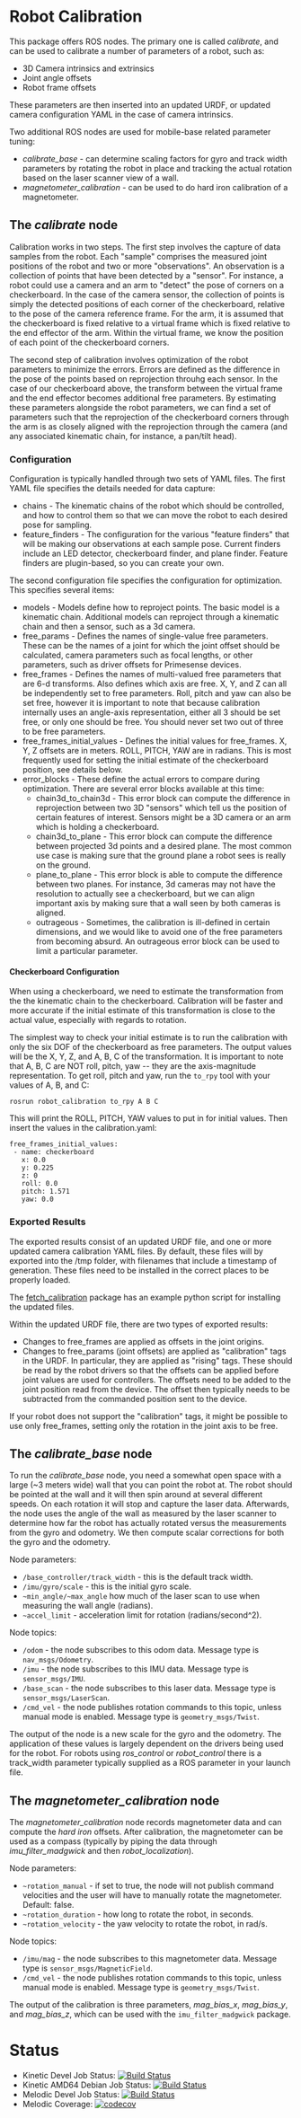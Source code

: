 # Robot Calibration

This package offers ROS nodes. The primary one is called _calibrate_, and
can be used to calibrate a number of parameters of a robot, such as:

 * 3D Camera intrinsics and extrinsics
 * Joint angle offsets
 * Robot frame offsets

These parameters are then inserted into an updated URDF, or updated camera
configuration YAML in the case of camera intrinsics.

Two additional ROS nodes are used for mobile-base related parameter tuning:

 * _calibrate_base_ - can determine scaling factors for gyro and track
   width parameters by rotating the robot in place and tracking the actual
   rotation based on the laser scanner view of a wall.
 * _magnetometer_calibration_ - can be used to do hard iron calibration
   of a magnetometer.

## The _calibrate_ node

Calibration works in two steps. The first step involves the capture of data
samples from the robot. Each "sample" comprises the measured joint positions
of the robot and two or more "observations". An observation is a collection
of points that have been detected by a "sensor". For instance, a robot could
use a camera and an arm to "detect" the pose of corners on a checkerboard.
In the case of the camera sensor, the collection of points is simply the
detected positions of each corner of the checkerboard, relative to the pose
of the camera reference frame. For the arm, it is assumed that the checkerboard
is fixed relative to a virtual frame which is fixed relative to the end
effector of the arm. Within the virtual frame, we know the position of each
point of the checkerboard corners.

The second step of calibration involves optimization of the robot parameters
to minimize the errors. Errors are defined as the difference in the pose
of the points based on reprojection throuhg each sensor. In the case of our
checkerboard above, the transform between the virtual frame and the end
effector becomes additional free parameters. By estimating these parameters
alongside the robot parameters, we can find a set of parameters such that
the reprojection of the checkerboard corners through the arm is as closely
aligned with the reprojection through the camera (and any associated
kinematic chain, for instance, a pan/tilt head).

### Configuration

Configuration is typically handled through two sets of YAML files. The first
YAML file specifies the details needed for data capture:

 * chains - The kinematic chains of the robot which should be controlled,
   and how to control them so that we can move the robot to each desired pose
   for sampling.
 * feature_finders - The configuration for the various "feature finders" that
   will be making our observations at each sample pose. Current finders include
   an LED detector, checkerboard finder, and plane finder. Feature finders
   are plugin-based, so you can create your own.

The second configuration file specifies the configuration for optimization.
This specifies several items:

 * models - Models define how to reproject points. The basic model is a
   kinematic chain. Additional models can reproject through a kinematic
   chain and then a sensor, such as a 3d camera.
 * free_params - Defines the names of single-value free parameters. These
   can be the names of a joint for which the joint offset should be calculated,
   camera parameters such as focal lengths, or other parameters, such as
   driver offsets for Primesense devices.
 * free_frames - Defines the names of multi-valued free parameters that
   are 6-d transforms. Also defines which axis are free. X, Y, and Z can all
   be independently set to free parameters. Roll, pitch and yaw can also be
   set free, however it is important to note that because calibration
   internally uses an angle-axis representation, either all 3 should be set
   free, or only one should be free. You should never set two out of three
   to be free parameters.
 * free_frames_initial_values - Defines the initial values for free_frames.
   X, Y, Z offsets are in meters. ROLL, PITCH, YAW are in radians. This is most
   frequently used for setting the initial estimate of the checkerboard position,
   see details below.
 * error_blocks - These define the actual errors to compare during optimization.
   There are several error blocks available at this time:
   * chain3d_to_chain3d - This error block can compute the difference in
     reprojection between two 3D "sensors" which tell us the position of
     certain features of interest. Sensors might be a 3D camera or an arm
     which is holding a checkerboard.
   * chain3d_to_plane - This error block can compute the difference between
     projected 3d points and a desired plane. The most common use case is making
     sure that the ground plane a robot sees is really on the ground.
   * plane_to_plane - This error block is able to compute the difference
     between two planes. For instance, 3d cameras may not have the resolution
     to actually see a checkerboard, but we can align important axis by
     making sure that a wall seen by both cameras is aligned.
   * outrageous - Sometimes, the calibration is ill-defined in certain dimensions,
     and we would like to avoid one of the free parameters from becoming
     absurd. An outrageous error block can be used to limit a particular
     parameter.

#### Checkerboard Configuration
When using a checkerboard, we need to estimate the transformation from the
the kinematic chain to the checkerboard. Calibration will be faster and more
accurate if the initial estimate of this transformation is close to the actual
value, especially with regards to rotation.

The simplest way to check your initial estimate is to run the calibration with
only the six DOF of the checkerboard as free parameters. The output values will
be the X, Y, Z, and A, B, C of the transformation. It is important to note that
A, B, C are NOT roll, pitch, yaw -- they are the axis-magnitude representation.
To get roll, pitch and yaw, run the ``to_rpy`` tool with your values of A, B,
and C:
```
rosrun robot_calibration to_rpy A B C
```
This will print the ROLL, PITCH, YAW values to put in for initial values. Then
insert the values in the calibration.yaml:
```
free_frames_initial_values:
 - name: checkerboard
   x: 0.0
   y: 0.225
   z: 0
   roll: 0.0
   pitch: 1.571
   yaw: 0.0
```

### Exported Results

The exported results consist of an updated URDF file, and one or more updated
camera calibration YAML files. By default, these files will by exported into
the /tmp folder, with filenames that include a timestamp of generation. These
files need to be installed in the correct places to be properly loaded.

The [fetch_calibration](https://github.com/fetchrobotics/fetch_ros/tree/indigo-devel/fetch_calibration)
package has an example python script for installing the updated files.

Within the updated URDF file, there are two types of exported results:

 * Changes to free_frames are applied as offsets in the joint origins.
 * Changes to free_params (joint offsets) are applied as "calibration" tags
   in the URDF. In particular, they are applied as "rising" tags. These
   should be read by the robot drivers so that the offsets can be applied
   before joint values are used for controllers. The offsets need to be added
   to the joint position read from the device. The offset then typically
   needs to be subtracted from the commanded position sent to the device.

If your robot does not support the "calibration" tags, it might be possible
to use only free_frames, setting only the rotation in the joint axis to be
free.

## The _calibrate_base_ node

To run the _calibrate_base_ node, you need a somewhat open space with a large
(~3 meters wide) wall that you can point the robot at. The robot should be
pointed at the wall and it will then spin around at several different speeds.
On each rotation it will stop and capture the laser data. Afterwards, the
node uses the angle of the wall as measured by the laser scanner to determine
how far the robot has actually rotated versus the measurements from the gyro
and odometry. We then compute scalar corrections for both the gyro and the
odometry.

Node parameters:

 * <code>/base_controller/track_width</code> - this is the default track width.
 * <code>/imu/gyro/scale</code> - this is the initial gyro scale.
 * <code>~min_angle/~max_angle</code> how much of the laser scan to use when
   measuring the wall angle (radians).
 * <code>~accel_limit</code> - acceleration limit for rotation (radians/second^2).

Node topics:

 * <code>/odom</code> - the node subscribes to this odom data. Message type
   is <code>nav_msgs/Odometry</code>.
 * <code>/imu</code> - the node subscribes to this IMU data. Message type
   is <code>sensor_msgs/IMU</code>.
 * <code>/base_scan</code> - the node subscribes to this laser data. Message type
   is <code>sensor_msgs/LaserScan</code>.
 * <code>/cmd_vel</code> - the node publishes rotation commands to this topic, unless
   manual mode is enabled. Message type is <code>geometry_msgs/Twist</code>.

The output of the node is a new scale for the gyro and the odometry. The application
of these values is largely dependent on the drivers being used for the robot. For
robots using _ros_control_ or _robot_control_ there is a track_width parameter
typically supplied as a ROS parameter in your launch file.

## The _magnetometer_calibration_ node

The _magnetometer_calibration_ node records magnetometer data and can compute
the _hard iron_ offsets. After calibration, the magnetometer can be used as
a compass (typically by piping the data through _imu_filter_madgwick_ and
then _robot_localization_).

Node parameters:

 * <code>~rotation_manual</code> - if set to true, the node will not publish command
   velocities and the user will have to manually rotate the magnetometer. Default: false.
 * <code>~rotation_duration</code> - how long to rotate the robot, in seconds.
 * <code>~rotation_velocity</code> - the yaw velocity to rotate the robot, in rad/s.

Node topics:

 * <code>/imu/mag</code> - the node subscribes to this magnetometer data. Message type
   is <code>sensor_msgs/MagneticField</code>.
 * <code>/cmd_vel</code> - the node publishes rotation commands to this topic, unless
   manual mode is enabled. Message type is <code>geometry_msgs/Twist</code>.

The output of the calibration is three parameters, _mag_bias_x_, _mag_bias_y_,
and _mag_bias_z_, which can be used with the <code>imu_filter_madgwick</code> package.

# Status

 * Kinetic Devel Job Status: [![Build Status](http://build.ros.org/buildStatus/icon?job=Kdev__robot_calibration__ubuntu_xenial_amd64)](http://build.ros.org/job/Kdev__robot_calibration__ubuntu_xenial_amd64/)
 * Kinetic AMD64 Debian Job Status: [![Build Status](http://build.ros.org/buildStatus/icon?job=Kbin_uX64__robot_calibration__ubuntu_xenial_amd64__binary)](http://build.ros.org/job/Kbin_uX64__robot_calibration__ubuntu_xenial_amd64__binary/)
 * Melodic Devel Job Status: [![Build Status](http://build.ros.org/buildStatus/icon?job=Mdev__robot_calibration__ubuntu_bionic_amd64)](http://build.ros.org/job/Mdev__robot_calibration__ubuntu_bionic_amd64/)
 * Melodic Coverage: [![codecov](https://codecov.io/gh/mikeferguson/robot_calibration/branch/master/graph/badge.svg)](https://codecov.io/gh/mikeferguson/robot_calibration)
